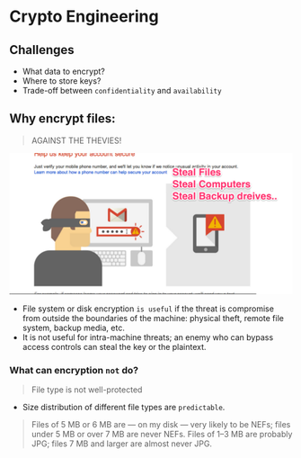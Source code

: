 # Crypto Engineering

## Challenges
* What data to encrypt?
* Where to store keys?
* Trade-off between `confidentiality` and `availability`

## Why encrypt files:
> AGAINST THE THEVIES!

![theft](images/theft.png)

* File system or disk encryption `is useful` if the threat is compromise from outside the boundaries of the machine: physical theft, remote file system, backup media, etc.
* It is not useful for intra-machine threats; an enemy who can bypass access controls can steal the key or the plaintext.

### What can encryption `not` do? 
> File type is not well-protected

* Size distribution of different file types are `predictable`.

> Files of 5 MB or 6 MB are — on my disk — very likely to be NEFs; files under 5 MB or over 7 MB are never NEFs. Files of 1–3 MB are probably JPG; files 7 MB and larger are almost never JPG.


